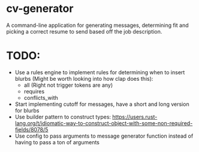 # cv-generator
A command-line application for generating messages, determining fit and picking a correct resume to send based off the job description.

# TODO:
- Use a rules engine to implement rules for determining when to insert blurbs (Might be worth looking into how clap does this):
    - all (Right not trigger tokens are any)
    - requires
    - conflicts_with 
- Start implementing cutoff for messages, have a short and long version for blurbs
- Use builder pattern to construct types: https://users.rust-lang.org/t/idiomatic-way-to-construct-object-with-some-non-required-fields/8078/5
- Use config to pass arguments to message generator function instead of having to pass a ton of arguments